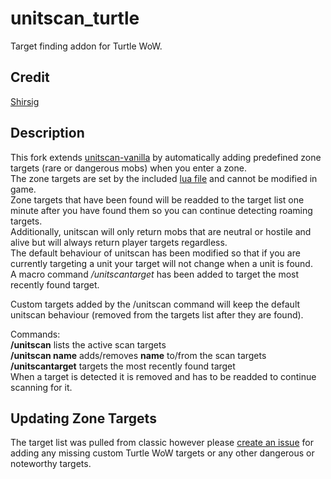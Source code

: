 # unitscan_turtle    
Target finding addon for Turtle WoW.

## Credit
[Shirsig](https://github.com/shirsig/unitscan-vanilla)

## Description
This fork extends [unitscan-vanilla](https://github.com/shirsig/unitscan-vanilla) by automatically adding predefined zone targets (rare or dangerous mobs) when you enter a zone.    
The zone targets are set by the included [lua file](https://github.com/GryllsAddons/unitscan-turtle/blob/master/zonetargets.lua) and cannot be modified in game.    
Zone targets that have been found will be readded to the target list one minute after you have found them so you can continue detecting roaming targets.      
Additionally, unitscan will only return mobs that are neutral or hostile and alive but will always return player targets regardless.    
The default behaviour of unitscan has been modified so that if you are currently targeting a unit your target will not change when a unit is found.    
A macro command */unitscantarget* has been added to target the most recently found target.

Custom targets added by the /unitscan command will keep the default unitscan behaviour (removed from the targets list after they are found).

Commands:<br/>
**/unitscan** lists the active scan targets<br/>
**/unitscan name** adds/removes **name** to/from the scan targets<br/>
**/unitscantarget** targets the most recently found target<br/>
When a target is detected it is removed and has to be readded to continue scanning for it.

## Updating Zone Targets
The target list was pulled from classic however please [create an issue](https://github.com/GryllsAddons/unitscan-turtle/issues) for adding any missing custom Turtle WoW targets or any other dangerous or noteworthy targets.
